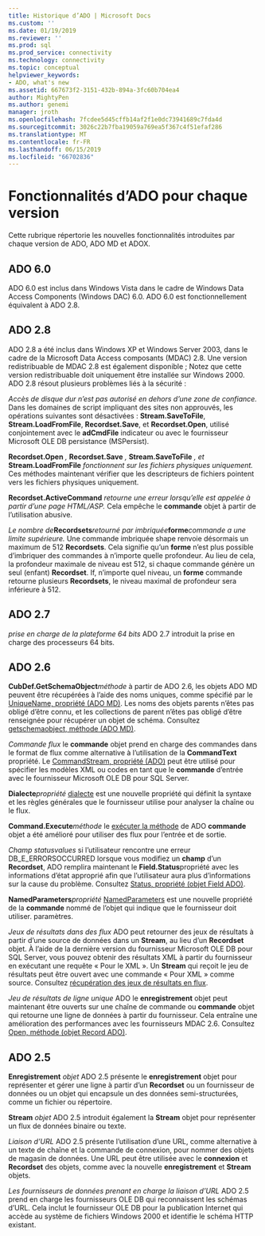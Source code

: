 ```yaml
---
title: Historique d’ADO | Microsoft Docs
ms.custom: ''
ms.date: 01/19/2019
ms.reviewer: ''
ms.prod: sql
ms.prod_service: connectivity
ms.technology: connectivity
ms.topic: conceptual
helpviewer_keywords:
- ADO, what's new
ms.assetid: 667673f2-3151-432b-894a-3fc60b704ea4
author: MightyPen
ms.author: genemi
manager: jroth
ms.openlocfilehash: 7fcdee5d45cffb14af2f1e0dc73941689c7fda4d
ms.sourcegitcommit: 3026c22b7fba19059a769ea5f367c4f51efaf286
ms.translationtype: MT
ms.contentlocale: fr-FR
ms.lasthandoff: 06/15/2019
ms.locfileid: "66702836"
---
```

# <a name="ado-features-for-each-release"></a>Fonctionnalités d’ADO pour chaque version

Cette rubrique répertorie les nouvelles fonctionnalités introduites par chaque version de ADO, ADO MD et ADOX.

## <a name="ado-60"></a>ADO 6.0

 ADO 6.0 est inclus dans Windows Vista dans le cadre de Windows Data Access Components (Windows DAC) 6.0. ADO 6.0 est fonctionnellement équivalent à ADO 2.8.

## <a name="ado-28"></a>ADO 2.8

 ADO 2.8 a été inclus dans Windows XP et Windows Server 2003, dans le cadre de la Microsoft Data Access composants (MDAC) 2.8. Une version redistribuable de MDAC 2.8 est également disponible ; Notez que cette version redistribuable doit uniquement être installée sur Windows 2000. ADO 2.8 résout plusieurs problèmes liés à la sécurité :

 *Accès de disque dur n’est pas autorisé en dehors d’une zone de confiance.*
Dans les domaines de script impliquant des sites non approuvés, les opérations suivantes sont désactivées : **Stream.SaveToFile**, **Stream.LoadFromFile**, **Recordset.Save**, et **Recordset.Open**, utilisé conjointement avec le **adCmdFile**  indicateur ou avec le fournisseur Microsoft OLE DB persistance (MSPersist).

 **Recordset.Open** _,_ **Recordset.Save** _,_ **Stream.SaveToFile** _, et_ **Stream.LoadFromFile** _fonctionnent sur les fichiers physiques uniquement._
Ces méthodes maintenant vérifier que les descripteurs de fichiers pointent vers les fichiers physiques uniquement.

 **Recordset.ActiveCommand** _retourne une erreur lorsqu’elle est appelée à partir d’une page HTML/ASP._
Cela empêche le **commande** objet à partir de l’utilisation abusive.

 _Le nombre de_**Recordsets**_retourné par imbriquée_**forme**_commande a une limite supérieure._
Une commande imbriquée shape renvoie désormais un maximum de 512 **Recordsets**. Cela signifie qu’un **forme** n’est plus possible d’imbriquer des commandes à n’importe quelle profondeur. Au lieu de cela, la profondeur maximale de niveau est 512, si chaque commande génère un seul (enfant) **Recordset**. If, n’importe quel niveau, un **forme** commande retourne plusieurs **Recordsets**, le niveau maximal de profondeur sera inférieure à 512.

## <a name="ado-27"></a>ADO 2.7

 *prise en charge de la plateforme 64 bits* ADO 2.7 introduit la prise en charge des processeurs 64 bits.

## <a name="ado-26"></a>ADO 2.6

 **CubDef.GetSchemaObject**_méthode_ à partir de ADO 2.6, les objets ADO MD peuvent être récupérées à l’aide des noms uniques, comme spécifié par le [UniqueName, propriété (ADO MD)](../../ado/reference/ado-md-api/uniquename-property-ado-md.md). Les noms des objets parents n’êtes pas obligé d’être connu, et les collections de parent n’êtes pas obligé d’être renseignée pour récupérer un objet de schéma. Consultez [getschemaobject, méthode (ADO MD)](../../ado/reference/ado-md-api/getschemaobject-method-ado-md.md).

 *Commande flux* le **commande** objet prend en charge des commandes dans le format de flux comme alternative à l’utilisation de la **CommandText** propriété. Le [CommandStream, propriété (ADO)](../../ado/reference/ado-api/commandstream-property-ado.md) peut être utilisé pour spécifier les modèles XML ou codes en tant que le **commande** d’entrée avec le fournisseur Microsoft OLE DB pour SQL Server.

 **Dialecte**_propriété_ [dialecte](../../ado/reference/ado-api/dialect-property.md) est une nouvelle propriété qui définit la syntaxe et les règles générales que le fournisseur utilise pour analyser la chaîne ou le flux.

 **Command.Execute**_méthode_ le [exécuter la méthode](../../ado/reference/ado-api/execute-method-ado-command.md) de ADO **commande** objet a été amélioré pour utiliser des flux pour l’entrée et de sortie.

 *Champ statusvalues* si l’utilisateur rencontre une erreur DB_E_ERRORSOCCURRED lorsque vous modifiez un **champ** d’un **Recordset**, ADO remplira maintenant le **Field.Status**propriété avec les informations d’état approprié afin que l’utilisateur aura plus d’informations sur la cause du problème. Consultez [Status, propriété (objet Field ADO)](../../ado/reference/ado-api/status-property-ado-field.md).

 **NamedParameters**_propriété_ [NamedParameters](../../ado/reference/ado-api/namedparameters-property-ado.md) est une nouvelle propriété de la **commande** nommé de l’objet qui indique que le fournisseur doit utiliser. paramètres.

 *Jeux de résultats dans des flux* ADO peut retourner des jeux de résultats à partir d’une source de données dans un **Stream**, au lieu d’un **Recordset** objet. À l’aide de la dernière version du fournisseur Microsoft OLE DB pour SQL Server, vous pouvez obtenir des résultats XML à partir du fournisseur en exécutant une requête « Pour le XML ». Un **Stream** qui reçoit le jeu de résultats peut être ouvert avec une commande « Pour XML » comme source. Consultez [récupération des jeux de résultats en flux](../../ado/guide/data/retrieving-resultsets-into-streams.md).

 *Jeu de résultats de ligne unique* ADO le **enregistrement** objet peut maintenant être ouverts sur une chaîne de commande ou **commande** objet qui retourne une ligne de données à partir du fournisseur. Cela entraîne une amélioration des performances avec les fournisseurs MDAC 2.6. Consultez [Open, méthode (objet Record ADO)](../../ado/reference/ado-api/open-method-ado-record.md).

## <a name="ado-25"></a>ADO 2.5

 **Enregistrement** _objet_ ADO 2.5 présente le **enregistrement** objet pour représenter et gérer une ligne à partir d’un **Recordset** ou un fournisseur de données ou un objet qui encapsule un des données semi-structurées, comme un fichier ou répertoire.

 **Stream** _objet_ ADO 2.5 introduit également la **Stream** objet pour représenter un flux de données binaire ou texte.

 *Liaison d’URL* ADO 2.5 présente l’utilisation d’une URL, comme alternative à un texte de chaîne et la commande de connexion, pour nommer des objets de magasin de données. Une URL peut être utilisée avec le **connexion** et **Recordset** des objets, comme avec la nouvelle **enregistrement** et **Stream** objets.

 *Les fournisseurs de données prenant en charge la liaison d’URL* ADO 2.5 prend en charge les fournisseurs OLE DB qui reconnaissent les schémas d’URL. Cela inclut le fournisseur OLE DB pour la publication Internet qui accède au système de fichiers Windows 2000 et identifie le schéma HTTP existant.
